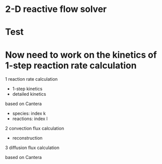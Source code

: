 # 2-D reactive flow solver
# Test
# Now need to work on the kinetics of 1-step reaction rate calculation

1 reaction rate calculation
- 1-step kinetics
- detailed kinetics 

based on Cantera
- species: index k
- reactions: index l

2 convection flux calculation

- reconstruction

3 diffusion flux calculation

based on Cantera
